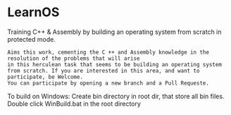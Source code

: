 # LearnOS
Training C++ & Assembly by building an operating system from scratch in protected mode.

    Aims this work, cementing the C ++ and Assembly knowledge in the resolution of the problems that will arise 
    in this herculean task that seems to be building an operating system from scratch. If you are interested in this area, and want to participate, be Welcome. 
    You can participate by opening a new branch and a Pull Requeste.
To build on Windows: 
      Create bin directory in root dir, that store all bin files.
      Double click WinBuild.bat in the root directory

